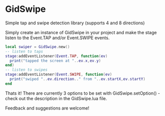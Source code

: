 # GidSwipe
Simple tap and swipe detection library (supports 4 and 8 directions)

Simply create an instance of GidSwipe in your project and make the stage listen to the Event.TAP and/or Event.SWIPE events.

```lua
local swiper = GidSwipe.new()
-- listen to taps
stage:addEventListener(Event.TAP, function(ev) 
  print("tapped the screen at "..ev.x,ev.y)
end)
-- listen to swipes
stage:addEventListener(Event.SWIPE, function(ev)
  print("swiped "..ev.direction.." from "..ev.startX,ev.startY)
end
```

Thats it! There are currently 3 options to be set with GidSwipe.setOption() - check out the description in the GidSwipe.lua file.

Feedback and suggestions are welcome!
